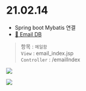 
# 21.02.14
- Spring boot Mybatis 연결<br>
- [📁 Email DB](DB/email.md)
> 항목 : `메일함` <br>
> `View` : email_index.jsp <br>
> `Controller` : /emailIndex


![](https://images.velog.io/images/withcolinsong/post/db053d94-fbe6-4585-87ad-7c37fceac12f/image.png)

![](https://images.velog.io/images/withcolinsong/post/a1818801-2878-4458-990e-9c7e71088d58/image.png)
